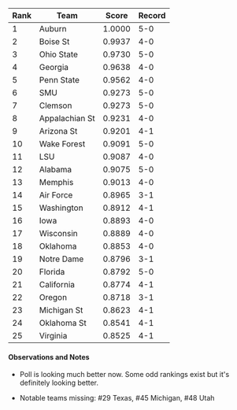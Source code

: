Rank| Team | Score | Record
---|---|---|---
1 | Auburn | 1.0000 | 5-0
2 | Boise St | 0.9937 | 4-0
3 | Ohio State | 0.9730 | 5-0
4 | Georgia | 0.9638 | 4-0
5 | Penn State | 0.9562 | 4-0
6 | SMU | 0.9273 | 5-0
7 | Clemson | 0.9273 | 5-0
8 | Appalachian St | 0.9231 | 4-0
9 | Arizona St | 0.9201 | 4-1
10 | Wake Forest | 0.9091 | 5-0
11 | LSU | 0.9087 | 4-0
12 | Alabama | 0.9075 | 5-0
13 | Memphis | 0.9013 | 4-0
14 | Air Force | 0.8965 | 3-1
15 | Washington | 0.8912 | 4-1
16 | Iowa | 0.8893 | 4-0
17 | Wisconsin | 0.8889 | 4-0
18 | Oklahoma | 0.8853 | 4-0
19 | Notre Dame | 0.8796 | 3-1
20 | Florida | 0.8792 | 5-0
21 | California | 0.8774 | 4-1
22 | Oregon | 0.8718 | 3-1
23 | Michigan St | 0.8623 | 4-1
24 | Oklahoma St | 0.8541 | 4-1
25 | Virginia | 0.8525 | 4-1

#### Observations and Notes

* Poll is looking much better now.  Some odd rankings exist but it's definitely looking better.

* Notable teams missing:  #29 Texas, #45 Michigan, #48 Utah